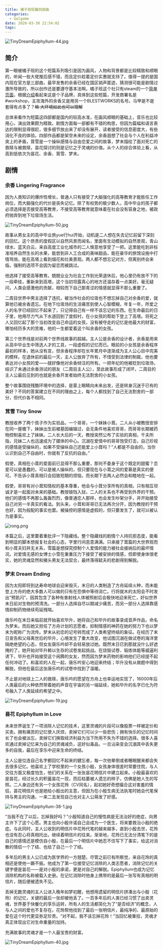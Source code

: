 ```yaml
---
title: 橘子班短篇四部曲
categories:
  - Galgame
date: 2020-03-30 22:54:02
tags:
---
```


![TinyDreamEpiphyllum-44.jpg](https://i.loli.net/2020/03/30/2wR1ESWzrBIT5gm.jpg)
<!-- more -->

## 简介

第一眼被橘子班的这个短篇系列吸引是因为画风，人物和背景都是比较精致和顺眼的，听闻一些大佬推后感不错，而且定价趁着定价实惠就支持了。值得一提的是国内现在官方是三部曲，最早发售的余香已经在国区销声匿迹，猜测很可能是剧情过激所导致的，所以创作还是要遵守基本法啊。橘子班这个社只有steam的一个[简单页面](https://store.steampowered.com/curator/33088444)，根据[介绍](http://magi-china.net/contact.html)看起来这是个子品牌，具体到这些短篇，开发商署名是#workshop，主攻海外的余香又是用另一个BLESTWORKS的名号。马甲是不是套得有点多了？~~嘛 大环境如此也可以理解~~

总体来看作为短篇这四部都是国内的较高水准，在画风顺眼的基础上，音乐也比较用心，演出效果颇为精致。剧情方面每一部都有不错的构思，但因为篇幅和语言表达的限制显得很赶，很多细节放出来了却没有展开，读者接受的信息密度大，有些消化不良的体验。四部作品都是架空未来的设定，余香遐想了社会与个人在利益冲突上的矛盾，茸雪是一个操纵感情与自由恋爱之间的故事，梦末描绘了面对死亡的救赎与被救赎，昙花探讨的则是记忆之于灵魂的价值。从个人的综合体验上看，从高到低依次为昙花、余香、茸雪、梦末。

## 剧情

### 余香 Lingering Fragrance

因为人类知识的爆炸性增长，普通人只有接受了大脑强化的高等教育才能胜任工作岗位，而大脑强化的代价是丧失记忆。除了有权势的极少数人，高中毕业的孩子都必须选择是否接受高等教育，不接受高等教育就意味着在社会没有容身之地，被政府抛弃到地下垃圾场生活。

![TinyDreamEpiphyllum-50.jpg](https://i.loli.net/2020/03/30/HY2mgJd86XhxQbw.jpg)

故事从男女主的高中毕业旅yue行hui开始，动机是二人想在失去记忆前留下深刻的回忆。这个昂贵的度假区以自然风景而闻名，里面有生动模拟的自然景观，青山绿水、蓝天白云，来自高度工业化城市的二人惬意地享受了一把。这里能吃到非标准培养自然生长的水果，能尝到非人工合成的美味甜品，能在豪华的旅馆设施中打情骂俏，能在高塔上看到烟花和壮美景观。两人都不想忘记对方，但离别终会来临，强制的选项不会因为留恋而被跳过。

他选择了接受高等教育。兢兢业业为社会工作到光荣退休后，他心里仍有放不下的一段牵挂，重新来到高塔，这个当初坦露真心的地方还温存着一点美好。毫无疑问，人类会感激他的贡献，相较而下自己那青涩的情感就显得不那么重要了。

二周目世界中男主选择了违抗，被当作社会的垃圾也不想忘掉自己对余香的爱，就算他已被余香遗忘。在地下垃圾场的生活痛苦到使人心智模糊，年复一年，所爱之人的名字已经回忆不起来了，只记得自己有一样不该忘记的东西。在生命最后的日子里，他用尽力气从下水道回到了度假村，在小女孩的帮助下登上了高塔。将死之人又回忆起了那个当初改变自己命运的女孩，没有被夺走的记忆是他最大的财富，哪怕经历多大的苦难，他的一生都爱着这个叫余香的女孩。

第三个世界线是对前两个世界线故事的超越。主人公是余香的设计者，余香是用来从高中毕业生中筛选人才的工具，一段虚假的记忆而已。眼前的小女孩是余香程序最初的样本，她从没有变，但余香程序却在长年累月中逐渐成为主人公心目中完美的模样。在退休前的最后一天，主人公放弃了所有，不惜受到法律的制裁，他也要表达对小女孩的爱——就好像他对余香倾注的所有。一把年纪的他被贬到垃圾场，结识了未通过余香测试的朋友（二周目主人公），至此故事形成了闭环，二周目的主人公最后见到的也就是余香开发者始终无法割舍的小女孩。

整个故事围绕残酷环境中的选择，是蒙上眼睛向未来出发，还是转身沉迷于已有的美好？不同的答案建立在不同的理由之上，每个人都找到了自己无法割舍的一部分，但代价各不相同。

### 茸雪 Tiny Snow

教授收养了两个孩子作为实验品，一个哥哥，一个妹妹小茸。二人从小被教授安排在同一屋檐下，妹妹出生前被基因编辑过，会无条件地喜欢哥哥，而哥哥长期被药物控制喜欢上了妹妹。二人长大后的一天，教授突然公布了实验的真相，千夫所指，兄妹二人也迅速成为了媒体的中心。沉溺在爱情中的哥哥饱受打击，自己珍视的感情是受操纵的，如果不受操纵自己还能爱上小茸吗？“人都是不自由的，当你认识到自己不自由时，你就有了反抗的自由。”

假使，真相在小茸的爱面前已显得不那么重要，那何不委身于这个既定的甜蜜？恋爱可以是愚蠢的，可以是被人操纵的，但只要现在与小茸之间的爱慕是真实的便可。不告诉小茸真相只会招致短期的烦恼，而长期下去两人必然会和睦地在一起。

假使，哥哥有对小茸知情权的基本尊重，他会与小茸分享所有的真相，只有相互坦诚才是一起面对未来的基础。教授锒铛入狱，二人的关系也不再受到外界的干预。他们的感情不再那么轰轰烈烈，像普通恋人那样，也会发生吵架分手，并开始接受自己对另一半真实的看法。到头来，小茸和哥哥已无法再次分开，因为教授的干预也好，因为般配的事实也罢。被操控的感情是虚假的，但只要发生了，就可以被认为是事实。

![rong.png](https://i.loli.net/2020/03/30/4qjZWavOPBodeLN.png)

本篇之后，这里要着重批评一下隐藏线。整个隐藏线的剧情个人持抗拒态度，能看到明显的脚本想报复社会的心态，字里行间恶意满满。只承接了茸篇的大世界观而和小茸夫妇并无关系，雪篇是想探究控制个人爱情的能力被社会接纳后的最坏情况。对爱情无感的女博士小雪在重重压力下接受了被安排的情感，但即使身体很老实，她的灵魂显然和猪头男友无法契合，最终落得弑夫的悲剧得到解脱。

### 梦末 Dream Ending

因为太阳即将到达寿命地球会迎来毁灭，末日的人类制造了方舟延续火种，而未能登上方舟的绝大多数人可以做的只有在恐惧中等待消亡。行将就木的太阳会不时发出“预氦闪”，因其包含了各种有害射线人体被照射后会极快地迎来死亡，好似世界末日前对生物的预清洗。一部分人选择自尽以期减少痛苦，而另一部分人选择靠感情抑制药物继续苟延残喘。

唐乐吟在末日来临前就开始喜欢毕升，她将自己和毕升的故事录成音声作品，命名为梦末。而后她又担任了方舟计划的志愿者，抑制情感的神药在她的努力下也以梦末为昵称广为流传。梦末从初恋的记号转而成了人类希望终结的象征。在经历了末日宣告和父母离世后的毕升，心境发生了重大改变，他试图沉溺在做试卷的海洋里隔绝绝望的心态，但女友唐乐吟却不会轻易放过她。既然末日已到那就没什么好遮掩的了，她开始对毕升赖以生存的试卷发起挑战。在烧毁试卷、锻炼体能等威逼利诱下，毕升也开始接受这个闹腾的女友，然而因为梦末药物的影响他们已经提不起任何冲动了。和喜欢的人在一起，唐乐吟安心地迎来终结；毕升没有从做题中得到解脱，但他在最后这张唐乐吟的试卷中找到了温暖。

不止是对地球上二人的救赎，唐乐吟的愿望在方舟上也幸运地实现了，16000年后人类最后的火种依然带着她的声音在宇宙的另一端延续，她和毕升的名字已化为符号融入了人类延续的希望之中。

![TinyDreamEpiphyllum-19.jpg](https://i.loli.net/2020/03/30/WzsnygLKQICeZfi.jpg)

### 昙花 Epiphyllum in Love

未来世界诞生了一项消除人记忆的技术，这里灵魂的片段可以像股票一样被定价和买卖。拥有痛苦的记忆使人厌烦，卖掉它们可以少一些悲伤；拥有快乐的记忆时间长了也会被淡忘，卖掉它们换取经济利益为当下所用不失为不错的选择。很多人喜欢通过卖掉记忆来为自己的灵魂减负，这好似毒品，一旦沾染变会沉溺其中丢失更多的自我，最后在享乐中迎来生命的终结。

主人公是位连自己名字都回忆不起来的健忘者，每一次他晕倒或者睡眠醒来都会失去很多记忆。他喜欢上了学校里的一个女孩小殷，女孩身体很差时常要住院，与人交往方面又极度怕生，他们的关系在一张张昙花明信片中建立起来。小殷最喜欢的是昙花，经过长久的积蓄昙花一现，而后枯萎被人遗忘的样子，仿佛是她人生的写照。二人身边还有另一个女孩花玲（CV同名），起初她好奇想撮合这对害羞的情侣，昙花明信片也是她给小殷出的主意，但因为在小殷生病无法执笔时她会代笔保持与男主的沟通，一来二去发现自己也对主人公萌发了好感。

![TinyDreamEpiphyllum-38-1.jpg](https://i.loli.net/2020/03/30/H3IUdqj6FeapnwN.jpg)

“当我不在了以后，忘掉我好吗？”小殷知道自己的慢性病是无法治好的绝症，向男主许下了这个心愿。男主也向小殷许诺自己会成为一个医生，将来要救治小殷的绝症。与此同时，主人公收到的明信片中花玲代笔的越来越多，直到小殷去世，花玲也没有忍心将真相托出，继续着明信片的往来。渐渐地，花玲已无法分清笔下的是自己的感情还是模仿自小殷，在最后一个明信片中她忍不住写下了事实，给这对消散的情侣一个了结、也给了自己一个了结。

多年后的男主人公已成为医学界的一方翘楚。尽管之前已有所察觉，来自花玲的真相还是使他一蹶不振。他成为了第一位接受记忆消除的人类志愿者，消除记忆的关键字便是昙花——是对小殷的承诺，更是对自己的解脱。Epiphyllum也成为记忆消除机构的名称被载入史册。在记忆消除时他身上携带的是最后一张写有真相的明信片，随后便被遗失不见。

丢掉无数灵魂的主人公进入晚年如梦初醒，他想用遗留的明信片拼凑出与小殷（花玲）的记忆，关键的最后一张却被他丢了。一百多年后的人类已经习惯了出卖灵魂，世界基于快餐化的享乐运转，所有人的生活都简化为了“是否经济”的概念，人与人之间的爱也不复存在。花玲帮他找到了最后一张明信片，最纯净的、最原始的爱在这个时代更显弥足珍贵。“对不起，我不该忘掉花玲！”当回忆被重拾，灵魂才真正体现出它对生命重量的加持。

充满故事的灵魂才是一个人最宝贵的财富。

![TinyDreamEpiphyllum-40.jpg](https://i.loli.net/2020/03/30/Du4ywmstJk1OrMa.jpg)